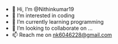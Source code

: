 - 👋 Hi, I’m @Nithinkumar19
- 👀 I’m interested in coding
- 🌱 I’m currently learning programming
- 💞️ I’m looking to collaborate on ...
- 📫 Reach me on nk6046228@gmail.com

<!---
Nithinkumar19/Nithinkumar19 is a ✨ special ✨ repository because its `README.md` (this file) appears on your GitHub profile.
You can click the Preview link to take a look at your changes.
--->
